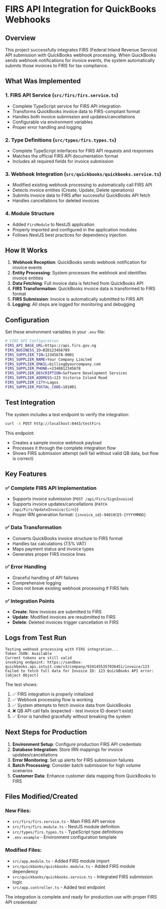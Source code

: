 # FIRS API Integration for QuickBooks Webhooks

## Overview
This project successfully integrates FIRS (Federal Inland Revenue Service) API submission with QuickBooks webhook processing. When QuickBooks sends webhook notifications for invoice events, the system automatically submits those invoices to FIRS for tax compliance.

## What Was Implemented

### 1. FIRS API Service (`src/firs/firs.service.ts`)
- Complete TypeScript service for FIRS API integration
- Transforms QuickBooks invoice data to FIRS-compliant format
- Handles both invoice submission and updates/cancellations
- Configurable via environment variables
- Proper error handling and logging

### 2. Type Definitions (`src/types/firs.types.ts`)
- Complete TypeScript interfaces for FIRS API requests and responses
- Matches the official FIRS API documentation format
- Includes all required fields for invoice submission

### 3. Webhook Integration (`src/quickbooks/quickbooks.service.ts`)
- Modified existing webhook processing to automatically call FIRS API
- Detects invoice entities (Create, Update, Delete operations)
- Submits invoice data to FIRS after successful QuickBooks API fetch
- Handles cancellations for deleted invoices

### 4. Module Structure
- Added `FirsModule` to NestJS application
- Properly imported and configured in the application modules
- Follows NestJS best practices for dependency injection

## How It Works

1. **Webhook Reception**: QuickBooks sends webhook notification for invoice events
2. **Entity Processing**: System processes the webhook and identifies invoice entities
3. **Data Fetching**: Full invoice data is fetched from QuickBooks API
4. **FIRS Transformation**: QuickBooks invoice data is transformed to FIRS format
5. **FIRS Submission**: Invoice is automatically submitted to FIRS API
6. **Logging**: All steps are logged for monitoring and debugging

## Configuration

Set these environment variables in your `.env` file:

```bash
# FIRS API Configuration
FIRS_API_BASE_URL=https://api.firs.gov.ng
FIRS_BUSINESS_ID=BID123456789
FIRS_SUPPLIER_TIN=12345678-0001
FIRS_SUPPLIER_NAME=Your Company Limited
FIRS_SUPPLIER_EMAIL=billing@yourcompany.com
FIRS_SUPPLIER_PHONE=+2348012345678
FIRS_SUPPLIER_DESCRIPTION=Software Development Services
FIRS_SUPPLIER_ADDRESS=123 Victoria Island Road
FIRS_SUPPLIER_CITY=Lagos
FIRS_SUPPLIER_POSTAL_CODE=101001
```

## Test Integration

The system includes a test endpoint to verify the integration:

```bash
curl -X POST http://localhost:8443/testFirs
```

This endpoint:
- Creates a sample invoice webhook payload
- Processes it through the complete integration flow
- Shows FIRS submission attempt (will fail without valid QB data, but flow is correct)

## Key Features

### ✅ Complete FIRS API Implementation
- Supports invoice submission (`POST /api/Firs/SignInvoice`)
- Supports invoice updates/cancellations (`PATCH /api/Firs/UpdateInvoice/{irn}`)
- Proper IRN generation format: `{invoice_id}-94019CE5-{YYYYMMDD}`

### ✅ Data Transformation
- Converts QuickBooks invoice structure to FIRS format
- Handles tax calculations (7.5% VAT)
- Maps payment status and invoice types
- Generates proper FIRS invoice lines

### ✅ Error Handling
- Graceful handling of API failures
- Comprehensive logging
- Does not break existing webhook processing if FIRS fails

### ✅ Integration Points
- **Create**: New invoices are submitted to FIRS
- **Update**: Modified invoices are resubmitted to FIRS
- **Delete**: Deleted invoices trigger cancellation in FIRS

## Logs from Test Run

```
Testing webhook processing with FIRS integration...
Token JSON: Available
Current tokens are still valid
invoking endpoint: https://sandbox-quickbooks.api.intuit.com/v3/company/9341455357036451/invoice/123
Failed to fetch full data for Invoice ID: 123 QuickBooks API error: [object Object]
```

The test shows:
1. ✅ FIRS integration is properly initialized
2. ✅ Webhook processing flow is working
3. ✅ System attempts to fetch invoice data from QuickBooks
4. ❌ QB API call fails (expected - test invoice ID doesn't exist)
5. ✅ Error is handled gracefully without breaking the system

## Next Steps for Production

1. **Environment Setup**: Configure production FIRS API credentials
2. **Database Integration**: Store IRN mappings for invoice updates/cancellations
3. **Error Monitoring**: Set up alerts for FIRS submission failures
4. **Batch Processing**: Consider batch submission for high volume scenarios
5. **Customer Data**: Enhance customer data mapping from QuickBooks to FIRS

## Files Modified/Created

### New Files:
- `src/firs/firs.service.ts` - Main FIRS API service
- `src/firs/firs.module.ts` - NestJS module definition
- `src/types/firs.types.ts` - TypeScript type definitions
- `.env.example` - Environment configuration template

### Modified Files:
- `src/app.module.ts` - Added FIRS module import
- `src/quickbooks/quickbooks.module.ts` - Added FIRS module dependency
- `src/quickbooks/quickbooks.service.ts` - Integrated FIRS submission logic
- `src/app.controller.ts` - Added test endpoint

The integration is complete and ready for production use with proper FIRS API credentials!